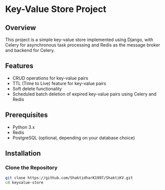 # Key-Value Store Project

## Overview
This project is a simple key-value store implemented using Django, with Celery for asynchronous task processing and Redis as the message broker and backend for Celery.

## Features
- CRUD operations for key-value pairs
- TTL (Time to Live) feature for key-value pairs
- Soft delete functionality
- Scheduled batch deletion of expired key-value pairs using Celery and Redis

## Prerequisites
- Python 3.x
- Redis
- PostgreSQL (optional, depending on your database choice)

## Installation

### Clone the Repository
```bash
git clone https://github.com/ShaktidharK1997/ShaktiKV.git
cd keyvalue-store
